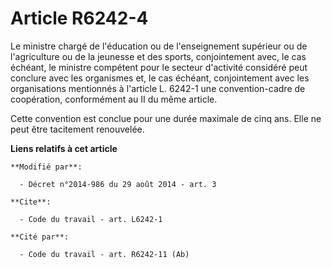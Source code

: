 # Article R6242-4

Le ministre chargé de l'éducation ou de l'enseignement supérieur ou de l'agriculture ou de la jeunesse et des sports,
conjointement avec, le cas échéant, le ministre compétent pour le secteur d'activité considéré peut conclure avec les
organismes et, le cas échéant, conjointement avec les organisations mentionnés à l'article L. 6242-1 une convention-cadre de
coopération, conformément au II du même article. 

Cette convention est conclue pour une durée maximale de cinq ans. Elle ne peut être tacitement renouvelée.

**Liens relatifs à cet article**

	**Modifié par**:

	  - Décret n°2014-986 du 29 août 2014 - art. 3

	**Cite**:

	  - Code du travail - art. L6242-1

	**Cité par**:

	  - Code du travail - art. R6242-11 (Ab)
